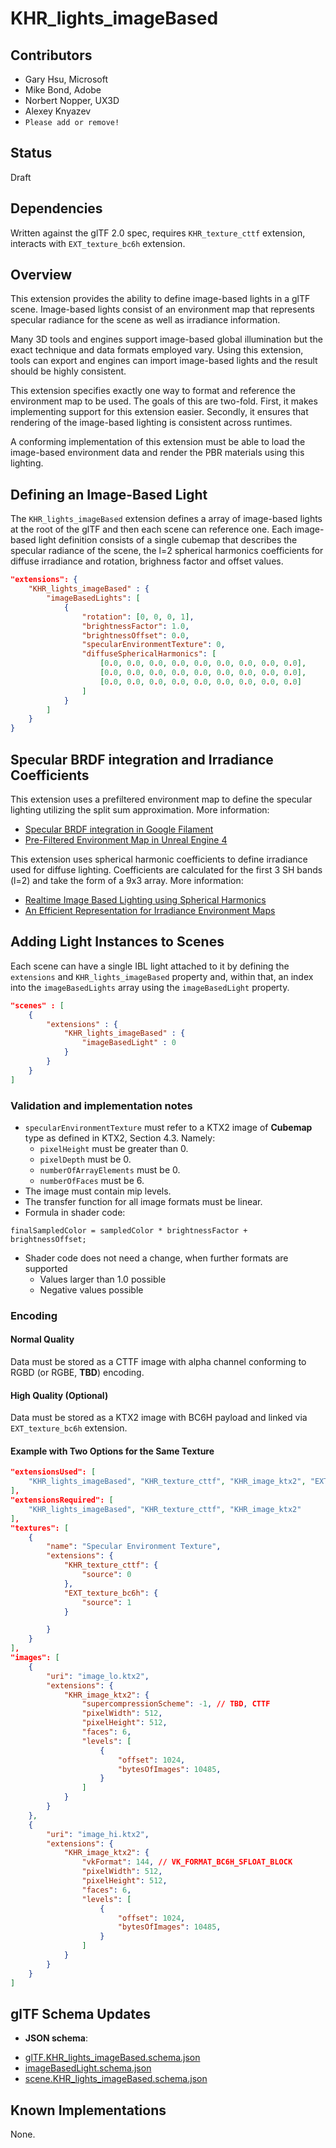 # KHR_lights_imageBased

## Contributors

* Gary Hsu, Microsoft
* Mike Bond, Adobe
* Norbert Nopper, UX3D
* Alexey Knyazev
* `Please add or remove!`

## Status

Draft

## Dependencies

Written against the glTF 2.0 spec, requires `KHR_texture_cttf` extension, interacts with `EXT_texture_bc6h` extension.

## Overview

This extension provides the ability to define image-based lights in a glTF scene. Image-based lights consist of an environment map that represents specular radiance for the scene as well as irradiance information.

Many 3D tools and engines support image-based global illumination but the exact technique and data formats employed vary. Using this extension, tools can export and engines can import image-based lights and the result should be highly consistent. 

This extension specifies exactly one way to format and reference the environment map to be used. The goals of this are two-fold. First, it makes implementing support for this extension easier. Secondly, it ensures that rendering of the image-based lighting is consistent across runtimes.

A conforming implementation of this extension must be able to load the image-based environment data and render the PBR materials using this lighting.

## Defining an Image-Based Light

The `KHR_lights_imageBased` extension defines a array of image-based lights at the root of the glTF and then each scene can reference one. Each image-based light definition consists of a single cubemap that describes the specular radiance of the scene, the l=2 spherical harmonics coefficients for diffuse irradiance and rotation, brighness factor and offset values.

```json
"extensions": {
    "KHR_lights_imageBased" : {
        "imageBasedLights": [
            {
                "rotation": [0, 0, 0, 1],
                "brightnessFactor": 1.0,
                "brightnessOffset": 0.0,
                "specularEnvironmentTexture": 0,
                "diffuseSphericalHarmonics": [
                    [0.0, 0.0, 0.0, 0.0, 0.0, 0.0, 0.0, 0.0, 0.0],
                    [0.0, 0.0, 0.0, 0.0, 0.0, 0.0, 0.0, 0.0, 0.0],
                    [0.0, 0.0, 0.0, 0.0, 0.0, 0.0, 0.0, 0.0, 0.0]
                ]
            }
        ]
    }
}
```

## Specular BRDF integration and Irradiance Coefficients

This extension uses a prefiltered environment map to define the specular lighting utilizing the split sum approximation. More information:
- [Specular BRDF integration in Google Filament](https://google.github.io/filament/Filament.md.html#lighting/imagebasedlights/processinglightprobes)
- [Pre-Filtered Environment Map in Unreal Engine 4](https://blog.selfshadow.com/publications/s2013-shading-course/karis/s2013_pbs_epic_notes_v2.pdf)

This extension uses spherical harmonic coefficients to define irradiance used for diffuse lighting. Coefficients are calculated for the first 3 SH bands (l=2) and take the form of a 9x3 array. More information:
- [Realtime Image Based Lighting using Spherical Harmonics](https://metashapes.com/blog/realtime-image-based-lighting-using-spherical-harmonics/)
- [An Efficient Representation for Irradiance Environment Maps](http://graphics.stanford.edu/papers/envmap/)

## Adding Light Instances to Scenes

Each scene can have a single IBL light attached to it by defining the `extensions` and `KHR_lights_imageBased` property and, within that, an index into the `imageBasedLights` array using the `imageBasedLight` property.

```json
"scenes" : [
    {
        "extensions" : {
            "KHR_lights_imageBased" : {
                "imageBasedLight" : 0
            }
        }
    }            
]
```

### Validation and implementation notes

- `specularEnvironmentTexture` must refer to a KTX2 image of **Cubemap** type as defined in KTX2, Section 4.3. Namely:
  - `pixelHeight` must be greater than 0.
  - `pixelDepth` must be 0.
  - `numberOfArrayElements` must be 0.
  - `numberOfFaces` must be 6.
- The image must contain mip levels.
- The transfer function for all image formats must be linear.
- Formula in shader code:

```
finalSampledColor = sampledColor * brightnessFactor + brightnessOffset;
```

- Shader code does not need a change, when further formats are supported
  - Values larger than 1.0 possible
  - Negative values possible

### Encoding

#### Normal Quality

Data must be stored as a CTTF image with alpha channel conforming to RGBD (or RGBE, **TBD**) encoding.

#### High Quality (Optional)

Data must be stored as a KTX2 image with BC6H payload and linked via `EXT_texture_bc6h` extension.

#### Example with Two Options for the Same Texture

```json
"extensionsUsed": [
    "KHR_lights_imageBased", "KHR_texture_cttf", "KHR_image_ktx2", "EXT_texture_bc6h"
],
"extensionsRequired": [
    "KHR_lights_imageBased", "KHR_texture_cttf", "KHR_image_ktx2"
],
"textures": [
    {
        "name": "Specular Environment Texture",
        "extensions": {
            "KHR_texture_cttf": {
                "source": 0
            },
            "EXT_texture_bc6h": {
                "source": 1
            }

        }
    }
],
"images": [
    {
        "uri": "image_lo.ktx2",
        "extensions": {
            "KHR_image_ktx2": {
                "supercompressionScheme": -1, // TBD, CTTF
                "pixelWidth": 512,
                "pixelHeight": 512,
                "faces": 6,
                "levels": [
                    {
                        "offset": 1024,
                        "bytesOfImages": 10485,
                    }
                ]
            }
        }
    },
    {
        "uri": "image_hi.ktx2",
        "extensions": {
            "KHR_image_ktx2": {
                "vkFormat": 144, // VK_FORMAT_BC6H_SFLOAT_BLOCK
                "pixelWidth": 512,
                "pixelHeight": 512,
                "faces": 6,
                "levels": [
                    {
                        "offset": 1024,
                        "bytesOfImages": 10485,
                    }
                ]
            }
        }
    }
]
```

## glTF Schema Updates

* **JSON schema**: 
- [glTF.KHR_lights_imageBased.schema.json](schema/glTF.KHR_lights_imageBased.schema.json)
- [imageBasedLight.schema.json](schema/imageBasedLight.schema.json)
- [scene.KHR_lights_imageBased.schema.json](schema/scene.KHR_lights_imageBased.schema.json)

## Known Implementations

None.